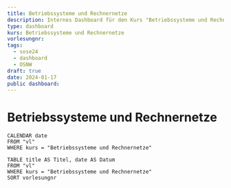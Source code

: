 ```yaml
---
title: Betriebssysteme und Rechnernetze
description: Internes Dashboard für den Kurs "Betriebssysteme und Rechnernetze"
type: dashboard
kurs: Betriebssysteme und Rechnernetze
vorlesungnr: 
tags:
  - sose24
  - dashboard
  - OSNW
draft: true
date: 2024-01-17
public dashboard:
---
```


# Betriebssysteme und Rechnernetze


```dataview
CALENDAR date
FROM "vl"
WHERE kurs = "Betriebssysteme und Rechnernetze"
```

```dataview
TABLE title AS Titel, date AS Datum
FROM "vl"
WHERE kurs = "Betriebssysteme und Rechnernetze"
SORT vorlesungnr
```
